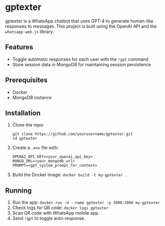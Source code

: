 # gptexter

gptexter is a WhatsApp chatbot that uses GPT-4 to generate human-like responses to messages. This project is built using the OpenAI API and the `whatsapp-web.js` library.

## Features

- Toggle automatic responses for each user with the `!gpt` command
- Store session data in MongoDB for maintaining session persistence

## Prerequisites

- Docker
- MongoDB instance

## Installation

1. Clone the repo:

   ```
   git clone https://github.com/yourusername/gptexter.git
   cd gptexter
   ```

2. Create a `.env` file with:

   ```
   OPENAI_API_KEY=<your_openai_api_key>
   MONGO_URL=<your_mongodb_url>
   PROMPT=<gpt_system_prompt_for_context>
   ```

3. Build the Docker image: `docker build -t my-gptexter .`

## Running

1. Run the app: `docker run -d --name gptexter -p 3000:3000 my-gptexter`
2. Check logs for QR code: `docker logs gptexter`
3. Scan QR code with WhatsApp mobile app.
4. Send `!gpt` to toggle auto-response.
